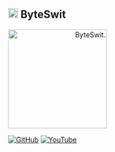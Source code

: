 <!-- This content will not appear in the rendered Markdown -->
<h2>
  <img src="https://emojis.slackmojis.com/emojis/images/1643515023/10521/meow_code.gif" width="20"/> ByteSwit
</h2>

<!-- Organizaiton Logos between Light and Dark Color Modes -->
<picture align="right">
  <source media="(prefers-color-scheme: dark)" srcset="https://github.com/ByteSwit.png" width="200" />
  <source media="(prefers-color-scheme: light)" srcset="https://github.com/ByteSwit.png" width="200" />
  <img alt="ByteSwit." src="https://github.com/ByteSwit.png" width="200" />
</picture>

[![GitHub](https://img.shields.io/badge/GitHub-%23.svg?style=for-the-badge&logo=github&color=24292f&logoColor=white)](https://github.com/ByteSwit)
[![YouTube](https://img.shields.io/badge/YouTube-%23.svg?style=for-the-badge&logo=youtube&color=ff0000&logoColor=white)](https://www.youtube.com/@ByteSwit)